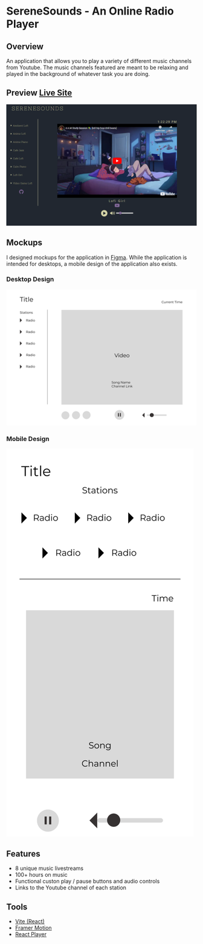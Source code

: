 # SereneSounds - An Online Radio Player

## Overview

An application that allows you to play a variety of different music channels from Youtube.
The music channels featured are meant to be relaxing and played in the background of whatever
task you are doing.

## Preview [Live Site](https://serenesounds.vercel.app/)

![Online Player Preview](public/preview.png)

## Mockups

I designed mockups for the application in [Figma](https://www.figma.com/file/2ydtjXvfeiLuFMss3slr3b/Music-Player-Design?type=design&node-id=15%3A40&mode=design&t=wui6GolxnKYSn5f8-1). While the application is intended for desktops, a mobile design of the application also exists.

### Desktop Design

![Desktop Mockup](public/mockup.png)

### Mobile Design

![Mobile Mockup](public/mobile-mockup.png)

## Features

- 8 unique music livestreams
- 100+ hours on music
- Functional custon play / pause buttons and audio controls
- Links to the Youtube channel of each station

## Tools

- [Vite (React)](https://vitejs.dev/)
- [Framer Motion](https://www.framer.com/motion/)
- [React Player](https://www.npmjs.com/package/react-player)
